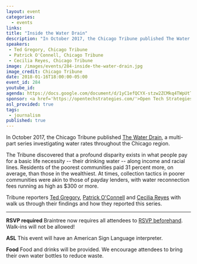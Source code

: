 ```yaml
---
layout: event
categories: 
  - events
links:
title: "Inside the Water Drain"
description: "In October 2017, the Chicago Tribune published The Water Drain, a multi-part series investigating water rates throughout the Chicago region. Tribune reporters Ted Gregory, Patrick O’Connell and Cecilia Reyes with walk us through their findings and how they reported this series."
speakers:
 - Ted Gregory, Chicago Tribune
 - Patrick O'Connell, Chicago Tribune
 - Cecilia Reyes, Chicago Tribune
image: /images/events/284-inside-the-water-drain.jpg
image_credit: Chicago Tribune
date: 2018-01-16T18:00:00-05:00
event_id: 284
youtube_id: 
agenda: https://docs.google.com/document/d/1yC1efQCYX-stzw2ZCMkq4TWpUtTEZaB-onNx4clqe8g/edit#
sponsor: <a href='https://opentechstrategies.com/'>Open Tech Strategies</a>
asl_provided: true
tags: 
 - journalism
published: true
---
```


In October 2017, the Chicago Tribune published [The Water Drain](http://graphics.chicagotribune.com/news/lake-michigan-drinking-water-rates/index.html), a multi-part series investigating water rates throughout the Chicago region.

The Tribune discovered that a profound disparity exists in what people pay for a basic life necessity -- their drinking water -- along income and racial lines. Residents of the poorest communities paid 31 percent more, on average, than those in the wealthiest. At times, collection tactics in poorer communities were akin to those of payday lenders, with water reconnection fees running as high as $300 or more. 

Tribune reporters [Ted Gregory](https://twitter.com/tgregoryreports), [Patrick O'Connell](https://twitter.com/pmocwriter) and [Cecilia Reyes](https://twitter.com/kcecireyes) with walk us through their findings and how they reported this series.

---

**RSVP required** Braintree now requires all attendees to [RSVP beforehand](https://www.eventbrite.com/e/chi-hack-night-registration-41703945624). Walk-ins will not be allowed!

**ASL** This event will have an American Sign Language interpreter.

**Food** Food and drinks will be provided. We encourage attendees to bring their own water bottles to reduce waste.